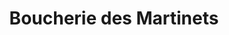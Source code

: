 ---
title: "Boucherie des Martinets"
url: /rueil-malmaison/boucherie-des-martinets/
shop: Metzgerei
---